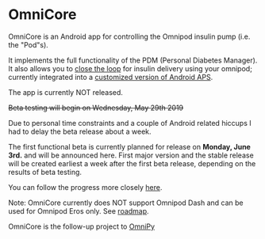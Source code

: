 # OmniCore

OmniCore is an Android app for controlling the Omnipod insulin pump (i.e. the "Pod"s).

It implements the full functionality of the PDM (Personal Diabetes Manager). It also allows you to [close the loop](https://openaps.org/) for insulin delivery using your omnipod; currently integrated into a [customized version of Android APS](https://github.com/winemug/AndroidAPS).

The app is currently NOT released.

~~Beta testing will begin on Wednesday, May 29th 2019~~

Due to personal time constraints and a couple of Android related hiccups I had to delay the beta release about a week.

The first functional beta is currently planned for release on **Monday, June 3rd.** and will be announced here. First major version and the stable release will be created earliest a week after the first beta release, depending on the results of beta testing.

You can follow the progress more closely [here](https://github.com/winemug/OmniCore/projects/1).

Note: OmniCore currently does NOT support Omnipod Dash and can be used for Omnipod Eros only. See [roadmap](https://github.com/winemug/OmniCore/wiki/Roadmap).

OmniCore is the follow-up project to [OmniPy](https://github.com/winemug/omnipy)
